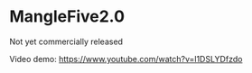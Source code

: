 # MangleFive2.0

Not yet commercially released

Video demo: https://www.youtube.com/watch?v=l1DSLYDfzdo
